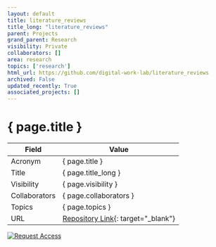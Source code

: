```yaml
---
layout: default
title: literature_reviews
title_long: "literature_reviews"
parent: Projects
grand_parent: Research
visibility: Private
collaborators: []
area: research
topics: ['research']
html_url: https://github.com/digital-work-lab/literature_reviews
archived: False
updated_recently: True
associated_projects: []
---
```


# { page.title }

Field               | Value
------------------- | ----------------------------------
Acronym             | { page.title }
Title               | { page.title_long }
Visibility          | { page.visibility }
Collaborators       | { page.collaborators }
Topics              | { page.topics }
URL                 | [Repository Link](https://github.com/digital-work-lab/literature_reviews){: target="_blank"}

[![Request Access](https://img.shields.io/badge/Request-Access-blue?style=for-the-badge)](https://github.com/digital-work-lab/literature_reviews/issues/new?assignees=geritwagner&labels=access+request&template=request-repo-access.md&title=%5BAccess+Request%5D+Request+for+access+to+repository)

